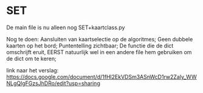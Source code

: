 # SET
De main file is nu alleen nog
  SET+kaartclass.py
  
Nog te doen:
  Aansluiten van kaartselectie op de algoritmes; 
  Geen dubbele kaarten op het bord;
  Puntentelling zichtbaar;
  De functie die de dict omschrijft eruit, EERST natuurlijk wel in een andere file hem gebruiken om de dict om te keren;

link naar het verslag:
https://docs.google.com/document/d/1fHl2EkVDSm3ASnWcD1rw2Zaly_WWNLgQlgFGzsJhDRo/edit?usp=sharing

